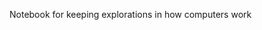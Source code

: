 Notebook for keeping explorations in how computers work

[](https://img.shields.io/gratipay/neektza.svg)
